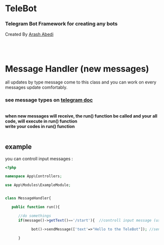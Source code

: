 # TeleBot
### Telegram Bot Framework for creating any bots 

Created By [Arash Abedi](https://arashabedii.github.io)

<br/>
<br/>

# Message Handler (new messages)

all updates by type message come to this class and you can work on every messages update comfortably.
<br>

### see message types on [telegram doc](https://core.telegram.org/bots/api#message)
<br>
<b>when new messages will receive, the run() function be called and your all code, will execute in run() function
<br>
write your codes in run() function</b>

<br>
<br>

## example

you can controll input messages :

```php
<?php

namespace App\Controllers;

use App\Modules\ExampleModule;


class MessageHandler{

   public function run(){

      //do somethings
      if(message()->getText()=='/start'){  //controll input message (use message()->getText() to get new messages)

            bot()->sendMessage(['text'=>"Hello to the TeleBot"]); //send message  (use bot()->sendMessage to sending any message)
      
      }

```